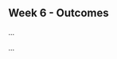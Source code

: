 <link rel="stylesheet" href="{{baseUrl}}/css/main.css">
<link rel="stylesheet" href="{{baseUrl}}/css/schedule.css">

<div class="website-content">

## Week 6 - Outcomes

<div id="main">

<!-- ==================================================================================================== -->

<include src="outcome-polymorphism.md" />

<!-- ==================================================================================================== -->

<include src="outcome-sequenceDiagram.md" />

<!-- ==================================================================================================== -->

<include src="outcome-userStory.md" />

<!-- ==================================================================================================== -->

<include src="outcome-useCase.md" />

<!-- ==================================================================================================== -->

<include src="outcome-interface.md" />

<!-- ==================================================================================================== -->

<panel type="warning" header=":trophy: Can draw basic sequence diagrams :star::star:" expandable>
  <panel header=":trophy: Evidence" expanded>

...

  </panel>
</panel>

<!-- ==================================================================================================== -->

<panel type="info" header=":trophy: Can use JavaFX to build a simple GUI :star::star::star:" expandable>
  <include src="../../book/javaTools/javaFXBasic/full.md" />
  <panel header=":trophy: Evidence" expanded>

...

  </panel>
</panel>

<!-- ==================================================================================================== -->

<include src="outcome-gatheringRequirement.md" />

<!-- ==================================================================================================== -->

<include src="outcome-specifyingRequirement.md" />

<!-- ==================================================================================================== -->

<include src="outcome-substitutability.md" />

<!-- ==================================================================================================== -->

<include src="outcome-abstractClass.md" />

<!-- ==================================================================================================== -->

<include src="outcome-tdd.md" />

<!-- ==================================================================================================== -->

</div>
</div>

